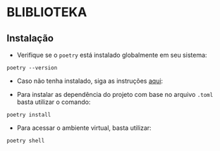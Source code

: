 # BLIBLIOTEKA

## Instalação

- Verifique se o `poetry` está instalado globalmente em seu sistema:

```shell
poetry --version
```

- Caso não tenha instalado, siga as instruções <a href="https://github.com/asdf-community/asdf-poetry">aqui</a>:

- Para instalar as dependência do projeto com base no arquivo `.toml` basta utilizar o comando:

```shell
poetry install
```

- Para acessar o ambiente virtual, basta utilizar:

```shell
poetry shell
```
